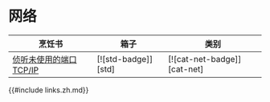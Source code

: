 # 网络

| 烹饪书                                        | 箱子                | 类别                        |
| --------------------------------------------- | ------------------- | --------------------------- |
| [侦听未使用的端口 TCP/IP][ex-random-port-tcp] | [![std-badge]][std] | [![cat-net-badge]][cat-net] |

[ex-random-port-tcp]: net/server.html#listen-on-unused-port-tcpip

{{#include links.zh.md}}

